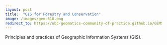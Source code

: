 ```yaml
---
layout: post
title:  "GIS for Forestry and Conservation"
image: /images/gem-510.png
redirect_to: https://ubc-geomatics-community-of-practice.github.io/GEM510-GIS-for-Forestry-and-Conservation/
---
```


Principles and practices of Geographic Information Systems (GIS).